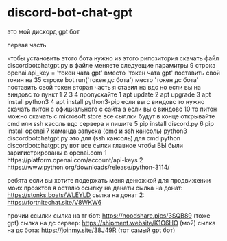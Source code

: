 # discord-bot-chat-gpt
<p>это мой дискорд gpt бот</p>
<p>первая часть</p>
чтобы установить этого бота нужно из этого рипозитория скачать файл discordbotchatgpt.py
в файле меняете следуещие парамитры
9 строка openai.api_key = 'токен чата gpt' вместо 'токен чата gpt' поставить свой токин
на 35 строке bot.run('токен дс бота') место 'токен дс бота' поставить свой токен
вторая часть
я ставил на вдс но если вы на виндовс то пункт 1 2 3 4 пропускайте
1 apt update
2 apt upgrade
3 apt install python3
4 apt install python3-pip
если вы с виндовс то нужно скачать питон с официального с сайта а если вы с виндовс 10 то питон можно скачать с microsoft store все сыллки будут в конце
открывайте cmd или ssh касоль вдс сервера и пишите
5 pip install discord.py
6 pip install openai
7 каманда запуска (cmd и ssh кансоль) python3 discordbotchatgpt.py это для (ssh кансоль) для cmd python discordbotchatgpt.py
вот все сылки
главное чтобы ВЫ были заригистрированы в openai.com
1 https://platform.openai.com/account/api-keys
2 https://www.python.org/downloads/release/python-3114/







ребята если вы хотите подержать меня денюжкой для продвижении моих проэктов я оствлю ссылку на данаты
сылка на донат: https://stonks.boats/WLEYLD
сылка на донат 2: https://fortnitechat.site/V8WKW6

прочии ссылки
сылка на тг бот: https://noodshare.pics/3SQB89   (тоже gpt)
сылка на дс сервер: https://shipment.website/K1O6HO (мой)
сылка на дс бота: https://joinmy.site/38J49R   (тот самый gpt бот)
